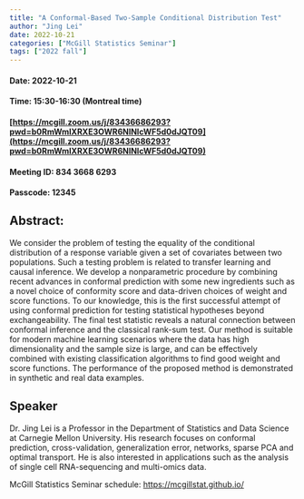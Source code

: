```yaml
---
title: "A Conformal-Based Two-Sample Conditional Distribution Test"
author: "Jing Lei"
date: 2022-10-21
categories: ["McGill Statistics Seminar"]
tags: ["2022 fall"]
---
```


#### Date: 2022-10-21
#### Time: 15:30-16:30 (Montreal time)

#### [https://mcgill.zoom.us/j/83436686293?pwd=b0RmWmlXRXE3OWR6NlNIcWF5d0dJQT09](https://mcgill.zoom.us/j/83436686293?pwd=b0RmWmlXRXE3OWR6NlNIcWF5d0dJQT09)
#### Meeting ID: 834 3668 6293
#### Passcode: 12345



## Abstract:

We consider the problem of testing the equality of the conditional distribution of a response variable given a set of covariates between two populations.  Such a testing problem is related to transfer learning and causal inference.  We develop a nonparametric procedure by combining recent advances in conformal prediction with some new ingredients such as a novel choice of conformity score and data-driven choices of weight and score functions. To our knowledge, this is the first successful attempt of using conformal prediction for testing statistical hypotheses beyond exchangeability. The final test statistic reveals a natural connection between conformal inference and the classical rank-sum test.  Our method is suitable for modern machine learning scenarios where the data has high dimensionality and the sample size is large, and can be effectively combined with existing classification algorithms to find good weight and score functions.  The performance of the proposed method is demonstrated in synthetic and real data examples.



## Speaker

Dr. Jing Lei is a Professor in the Department of Statistics and Data Science at Carnegie Mellon University. His research focuses on conformal prediction, cross-validation, generalization error, networks, sparse PCA and optimal transport. He is also interested in applications such as the analysis of single cell RNA-sequencing and multi-omics data.



McGill Statistics Seminar schedule:
<https://mcgillstat.github.io/>
